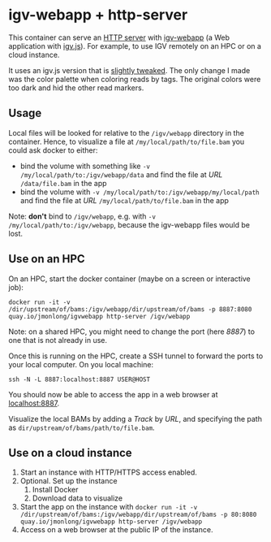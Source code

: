 # igv-webapp + http-server

This container can serve an [HTTP server](https://www.npmjs.com/package/http-server) with [igv-webapp](https://github.com/igvteam/igv-webapp) (a Web application with [igv.js](https://github.com/igvteam/igv.js)).
For example, to use IGV remotely on an HPC or on a cloud instance.

It uses an igv.js version that is [slightly tweaked](https://github.com/jmonlong/igv.js). 
The only change I made was the color palette when coloring reads by tags. 
The original colors were too dark and hid the other read markers.

## Usage

Local files will be looked for relative to the `/igv/webapp` directory in the container. 
Hence, to visualize a file at `/my/local/path/to/file.bam` you could ask docker to either:

- bind the volume with something like `-v /my/local/path/to:/igv/webapp/data` and find the file at *URL* `/data/file.bam` in the app
- bind the volume with `-v /my/local/path/to:/igv/webapp/my/local/path` and find the file at *URL* `/my/local/path/to/file.bam` in the app

Note: **don't** bind to `/igv/webapp`, e.g. with `-v /my/local/path/to:/igv/webapp`, because the igv-webapp files would be lost.

## Use on an HPC

On an HPC, start the docker container (maybe on a screen or interactive job):

```
docker run -it -v /dir/upstream/of/bams:/igv/webapp/dir/upstream/of/bams -p 8887:8080 quay.io/jmonlong/igvwebapp http-server /igv/webapp
```

Note: on a shared HPC, you might need to change the port (here *8887*) to one that is not already in use.

Once this is running on the HPC, create a SSH tunnel to forward the ports to your local computer. 
On you local machine: 

```
ssh -N -L 8887:localhost:8887 USER@HOST
```

You should now be able to access the app in a web browser at [localhost:8887](localhost:8887).

Visualize the local BAMs by adding a *Track* by *URL*, and specifying the path as `dir/upstream/of/bams/path/to/file.bam`.

## Use on a cloud instance

1. Start an instance with HTTP/HTTPS access enabled.
2. Optional. Set up the instance
    1. Install Docker
    2. Download data to visualize
3. Start the app on the instance with `docker run -it -v /dir/upstream/of/bams:/igv/webapp/dir/upstream/of/bams -p 80:8080 quay.io/jmonlong/igvwebapp http-server /igv/webapp`
4. Access on a web browser at the public IP of the instance.

